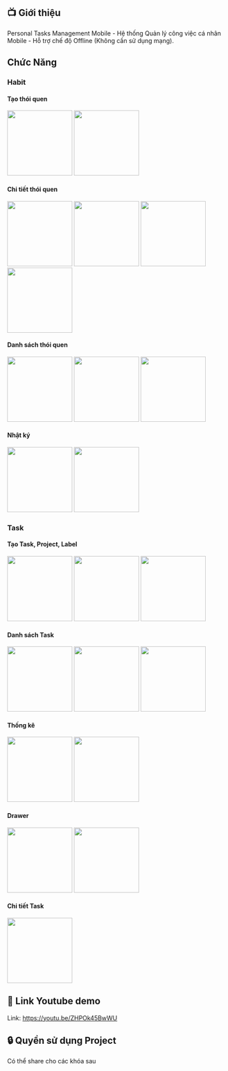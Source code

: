 ## 📺 Giới thiệu
Personal Tasks Management Mobile - Hệ thống Quản lý công việc cá nhân Mobile - Hỗ trợ chế độ Offline (Không cần sử dụng mạng).
## Chức Năng
### Habit
#### Tạo thói quen

<img src="https://user-images.githubusercontent.com/30486505/127100680-0898c606-8a6a-467d-b492-6c4842f3e0fa.jpg" width="150px"/> <img src="https://user-images.githubusercontent.com/30486505/127100689-4f826a6f-bd02-4a40-9542-2ca02577c9ae.jpg" width="150px"/>

#### Chi tiết thói quen
<img src="https://user-images.githubusercontent.com/30486505/127101369-eee77241-d3f9-4f97-b661-672277646728.jpg" width="150px"/> <img src="https://user-images.githubusercontent.com/30486505/127101372-6a57acc9-900e-412e-a615-8ac9cb6d465c.jpg" width="150px"/> <img src="https://user-images.githubusercontent.com/30486505/127101374-572904bc-ff23-440f-846d-8ae21bf78cc8.jpg" width="150px"/> <img src="https://user-images.githubusercontent.com/30486505/127101375-880de4a0-3321-4758-8849-4b6905472739.jpg" width="150px"/>

#### Danh sách thói quen
<img src="https://user-images.githubusercontent.com/30486505/127101646-4c5d61e9-ddff-4234-9954-2dfa174d8ed0.jpg" width="150px"/> <img src="https://user-images.githubusercontent.com/30486505/127101650-9f3e6de8-8325-42b6-bd10-019ceb89e864.jpg" width="150px"/> <img src="https://user-images.githubusercontent.com/30486505/127101654-b4a0e688-85c3-4374-b145-08fb38a3eda6.jpg" width="150px"/>

#### Nhật ký
<img src="https://user-images.githubusercontent.com/30486505/127101925-4fc7b52c-b267-4b5a-b953-115c857e4f02.jpg" width="150px"/> <img src="https://user-images.githubusercontent.com/30486505/127101939-fd60cf89-3ac0-4b4c-a1f6-ef0a2fcfabd7.jpg" width="150px"/>

### Task
#### Tạo Task, Project, Label
<img src="https://user-images.githubusercontent.com/30486505/127102070-1d5b39ef-24c7-4aef-a4c2-f4489fb1a438.jpg" width="150px"/> <img src="https://user-images.githubusercontent.com/30486505/127102075-52840678-b1bd-4a76-9b88-393f2b2ab791.jpg" width="150px"/> <img src="https://user-images.githubusercontent.com/30486505/127102079-710650d3-f431-4cf3-8977-83f6a40808a6.jpg" width="150px"/>

#### Danh sách Task
<img src="https://user-images.githubusercontent.com/30486505/127102387-ebb559b8-65b0-458b-bb66-e2be4ab5d0a0.jpg" width="150px"/> <img src="https://user-images.githubusercontent.com/30486505/127102392-66a6aa55-828c-4e34-b1e7-5fd35b1430f8.jpg" width="150px"/> <img src="https://user-images.githubusercontent.com/30486505/127102395-9a909081-a4b5-467f-9686-9a1882478b16.jpg" width="150px"/>

#### Thống kê
<img src="https://user-images.githubusercontent.com/30486505/127102467-53bda397-4a21-471f-8b39-9698275d16ab.jpg" width="150px"/> <img src="https://user-images.githubusercontent.com/30486505/127102474-182dcee1-5a70-4f71-9189-bc0a8971a59c.jpg" width="150px"/> 

#### Drawer
<img src="https://user-images.githubusercontent.com/30486505/127102558-9d308999-7724-4cf3-a2c0-df7f96a7d996.jpg" width="150px"/> <img src="https://user-images.githubusercontent.com/30486505/127102565-394c6d88-636f-4cfa-9b23-9eac237ea08c.jpg" width="150px"/> 

#### Chi tiết Task
<img src="https://user-images.githubusercontent.com/30486505/127102668-e5ac149c-4de2-4c66-a28e-6fc7ea84ba8d.jpg" width="150px"/>

## 📌 Link Youtube demo
Link: https://youtu.be/ZHPOk45BwWU
## 🔒 Quyền sử dụng Project
Có thể share cho các khóa sau
